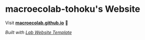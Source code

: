
# macroecolab-tohoku's Website

Visit **[macroecolab.github.io](https://macroecolab.github.io)** 🚀

_Built with [Lab Website Template](https://greene-lab.gitbook.io/lab-website-template-docs)_

